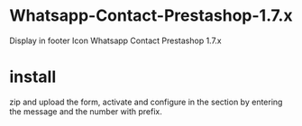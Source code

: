 # Whatsapp-Contact-Prestashop-1.7.x
Display in footer Icon Whatsapp Contact Prestashop 1.7.x
# install
zip and upload the form, activate and configure in the section by entering the message and the number with prefix.
